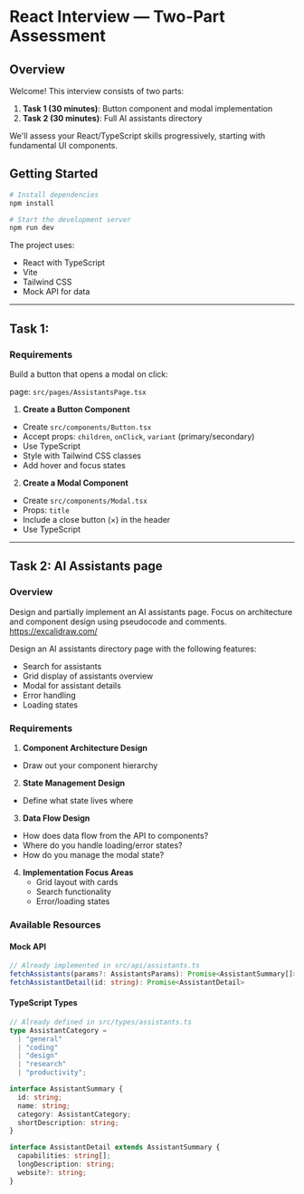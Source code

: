 # React Interview — Two-Part Assessment

## Overview

Welcome! This interview consists of two parts:

1. **Task 1 (30 minutes)**: Button component and modal implementation
2. **Task 2 (30 minutes)**: Full AI assistants directory

We'll assess your React/TypeScript skills progressively, starting with fundamental UI components.

## Getting Started

```bash
# Install dependencies
npm install

# Start the development server
npm run dev
```

The project uses:

- React with TypeScript
- Vite
- Tailwind CSS
- Mock API for data

---

## Task 1:

### Requirements

Build a button that opens a modal on click:

page: `src/pages/AssistantsPage.tsx`

1. **Create a Button Component**

- Create `src/components/Button.tsx`
- Accept props: `children`, `onClick`, `variant` (primary/secondary)
- Use TypeScript
- Style with Tailwind CSS classes
- Add hover and focus states

2. **Create a Modal Component**

- Create `src/components/Modal.tsx`
- Props: `title`
- Include a close button (×) in the header
- Use TypeScript

---

## Task 2: AI Assistants page

### Overview

Design and partially implement an AI assistants page. Focus on architecture and component design using pseudocode and comments. https://excalidraw.com/

Design an AI assistants directory page with the following features:

- Search for assistants
- Grid display of assistants overview
- Modal for assistant details
- Error handling
- Loading states

### Requirements

1. **Component Architecture Design**

- Draw out your component hierarchy

2. **State Management Design**

- Define what state lives where

3. **Data Flow Design**

- How does data flow from the API to components?
- Where do you handle loading/error states?
- How do you manage the modal state?

4. **Implementation Focus Areas**
   - Grid layout with cards
   - Search functionality
   - Error/loading states

### Available Resources

#### Mock API

```typescript
// Already implemented in src/api/assistants.ts
fetchAssistants(params?: AssistantsParams): Promise<AssistantSummary[]>
fetchAssistantDetail(id: string): Promise<AssistantDetail>
```

#### TypeScript Types

```typescript
// Already defined in src/types/assistants.ts
type AssistantCategory =
  | "general"
  | "coding"
  | "design"
  | "research"
  | "productivity";

interface AssistantSummary {
  id: string;
  name: string;
  category: AssistantCategory;
  shortDescription: string;
}

interface AssistantDetail extends AssistantSummary {
  capabilities: string[];
  longDescription: string;
  website?: string;
}
```
